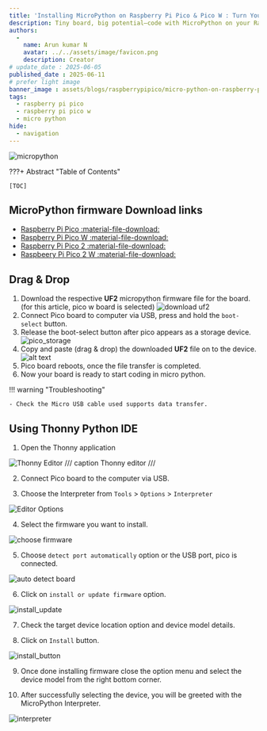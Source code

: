 ```yaml
---
title: 'Installing MicroPython on Raspberry Pi Pico & Pico W : Turn Your Pico into a Python Powerhouse'
description: Tiny board, big potential—code with MicroPython on your Raspberry Pi Pico & Pico W.
authors:
  -
    name: Arun kumar N
    avatar: ../../assets/image/favicon.png
    description: Creator
# update_date : 2025-06-05
published_date : 2025-06-11
# prefer light image
banner_image : assets/blogs/raspberrypipico/micro-python-on-raspberry-pi-pico.png
tags:
  - raspberry pi pico
  - raspberry pi pico w
  - micro python
hide:
  - navigation
---
```



![micropython](./images/micro-python-on-raspberry-pi-pico-blog.png)

???+ Abstract "Table of Contents"

    [TOC]


## MicroPython firmware Download links

- [Raspberry Pi Pico :material-file-download: ](https://micropython.org/download/rp2-pico/rp2-pico-latest.uf2)
- [Raspberry Pi Pico W :material-file-download:](https://micropython.org/download/rp2-pico-w/rp2-pico-w-latest.uf2)
- [Raspberry Pi Pico 2 :material-file-download:](https://micropython.org/download/RPI_PICO2/RPI_PICO2-latest.uf2)
- [Raspbeery Pi Pico 2 W :material-file-download:](https://downloads.raspberrypi.com/micropython/mp_firmware_unofficial_latest.uf2)


## Drag & Drop

1. Download the respective **UF2** micropython firmware file for the board. (for this article, pico w board is selected)
![download uf2](./images/download_uf2.png)
2. Connect Pico board to computer via USB, press and hold the `boot-select` button.
3. Release the boot-select button after pico appears as a storage device.
![pico_storage](./images/pico_storage.png)
4. Copy and paste (drag & drop) the downloaded **UF2** file on to the device.
![alt text](./images/drag_drop.png)
5. Pico board reboots, once the file transfer is completed.
6. Now your board is ready to start coding in micro python.


!!! warning "Troubleshooting"

    - Check the Micro USB cable used supports data transfer.

## Using Thonny Python IDE

1) Open the Thonny application

![Thonny Editor](./images/thonny_editor.png)
/// caption
Thonny editor
///

2) Connect Pico board to the computer via USB.

3) Choose the Interpreter from `Tools` > `Options` > `Interpreter`

![Editor Options](./images/editor_options.png)

4) Select the firmware you want to install.

![choose firmware](./images/firmware.png)

5) Choose `detect port automatically` option or the USB port, pico is connected.

![auto detect board](./images/detect_auto.png)

6) Click on `install or update firmware` option.

![install_update](./images/install_update.png)

7) Check the target device location option and device model details.

8) Click on `Install` button. 

![install_button](./images/install_button.png)

9) Once done installing firmware close the option menu and select the device model from the right bottom corner.

10) After successfully selecting the device, you will be greeted with the MicroPython Interpreter.  

![interpreter](./images/interpreter.png)